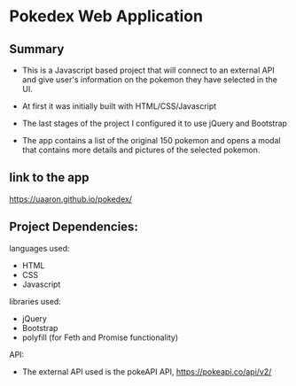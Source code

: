 # Pokedex Web Application

## Summary
- This is a Javascript based project that will connect to an external API and give user's information on the pokemon they have selected in the UI.
- At first it was initially built with HTML/CSS/Javascript
- The last stages of the project I configured it to use jQuery and Bootstrap

- The app contains a list of the original 150 pokemon and opens a modal that contains more details and pictures of the selected pokemon.


## link to the app

https://uaaron.github.io/pokedex/

## Project Dependencies:

languages used:

- HTML
- CSS
- Javascript

libraries used:

- jQuery
- Bootstrap
- polyfill (for Feth and Promise functionality)

API:
- The external API used is the pokeAPI API, https://pokeapi.co/api/v2/